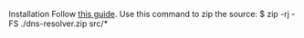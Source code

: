 Installation
Follow [this guide](https://wiringbits.net/browser-extensions/2020/11/27/installing-unsigned-extensions-permanently-to-firefox.html). Use this command to zip the source:
$ zip -rj -FS ./dns-resolver.zip src/*

